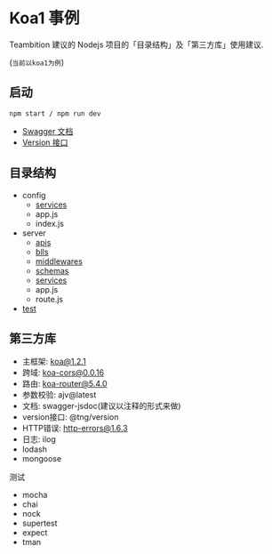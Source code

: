 Koa1 事例
========

Teambition 建议的 Nodejs 项目的「目录结构」及「第三方库」使用建议.

(`当前以koa1为例`)

## 启动
```
npm start / npm run dev
```

- [Swagger 文档](https://petstore.swagger.io/?url=http://localhost:3000/doc)
- [Version 接口](http://localhost:3000/version)

## 目录结构
- config
  - [services](./config/services/README.md)
  - app.js
  - index.js
- server
  - [apis](./server/apis/README.md)
  - [blls](./server/blls/README.md)
  - [middlewares](./server/middlewares/README.md)
  - [schemas](./server/schemas/README.md)
  - [services](./server/services/README.md)
  - app.js
  - route.js
- [test](./test/README.md)

## 第三方库
- 主框架: koa@1.2.1
- 跨域: koa-cors@0.0.16
- 路由: koa-router@5.4.0
- 参数校验: ajv@latest
- 文档: swagger-jsdoc(建议以注释的形式来做)
- version接口: @tng/version
- HTTP错误: http-errors@1.6.3
- 日志: ilog
- lodash
- mongoose

测试
- mocha
- chai
- nock
- supertest
- expect
- tman
